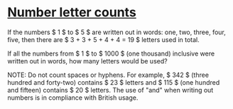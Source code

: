 # [Number letter counts](https://projecteuler.net/problem=17)

If the numbers $ 1 $ to $ 5 $ are written out in words:
one, two, three, four, five, then there are $ 3 + 3 + 5 + 4 + 4 = 19 $
letters used in total.

If all the numbers from $ 1 $ to $ 1000 $ (one thousand) inclusive were written
out in words, how many letters would be used?

NOTE: Do not count spaces or hyphens. For example, $ 342 $
(three hundred and forty-two) contains $ 23 $ letters and
$ 115 $ (one hundred and fifteen) contains $ 20 $ letters. The use of "and"
when writing out numbers is in compliance with British usage.
